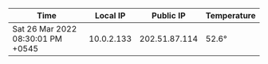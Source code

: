 | Time     | Local IP | Public IP | Temperature |
| ----------- | ----------- | ----------- | ----------- |
| Sat 26 Mar 2022 08:30:01 PM +0545      | 10.0.2.133     | 202.51.87.114  | 52.6° |
